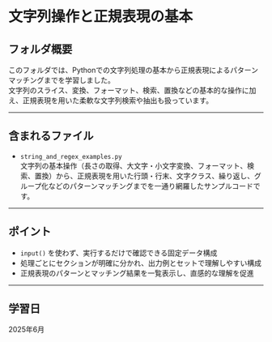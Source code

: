 
# 文字列操作と正規表現の基本

## フォルダ概要

このフォルダでは、Pythonでの文字列処理の基本から正規表現によるパターンマッチングまでを学習しました。  
文字列のスライス、変換、フォーマット、検索、置換などの基本的な操作に加え、正規表現を用いた柔軟な文字列検索や抽出も扱っています。

---

## 含まれるファイル

- `string_and_regex_examples.py`  
  文字列の基本操作（長さの取得、大文字・小文字変換、フォーマット、検索、置換）から、正規表現を用いた行頭・行末、文字クラス、繰り返し、グループ化などのパターンマッチングまでを一通り網羅したサンプルコードです。

---

## ポイント

- `input()` を使わず、実行するだけで確認できる固定データ構成
- 処理ごとにセクションが明確に分かれ、出力例とセットで理解しやすい構成
- 正規表現のパターンとマッチング結果を一覧表示し、直感的な理解を促進

---

## 学習日

2025年6月

